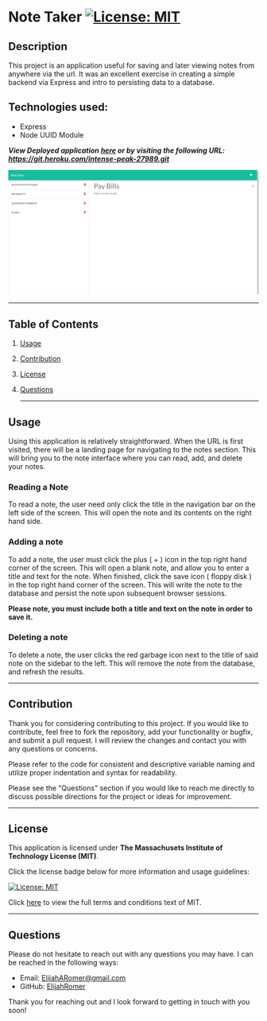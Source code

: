 # Note Taker [![License: MIT](https://img.shields.io/badge/License-MIT-yellow.svg 'Click for more information on the Massachusets Institute of Technology License (MIT)')](https://opensource.org/licenses/MIT)

## Description

This project is an application useful for saving and later viewing notes from anywhere via the url. It was an excellent exercise in creating a simple backend via Express and intro to persisting data to a database.

## Technologies used:

- Express
- Node UUID Module

**_View Deployed application [here](https://git.heroku.com/intense-peak-27989.git 'Visit Note Taker Application') or by visiting the following URL: https://git.heroku.com/intense-peak-27989.git_**

![Screenshot ](images/screenshot.jpg 'Screenshot!')

---

## Table of Contents

1. [Usage](#usage)
1. [Contribution](#contribution)
1. [License](#license)
1. [Questions](#questions)

   ***

## Usage

Using this application is relatively straightforward. When the URL is first visited, there will be a landing page for navigating to the notes section. This will bring you to the note interface where you can read, add, and delete your notes.

### Reading a Note

To read a note, the user need only click the title in the navigation bar on the left side of the screen. This will open the note and its contents on the right hand side.

### Adding a note

To add a note, the user must click the plus ( + ) icon in the top right hand corner of the screen. This will open a blank note, and allow you to enter a title and text for the note. When finished, click the save icon ( floppy disk ) in the top right hand corner of the screen. This will write the note to the database and persist the note upon subsequent browser sessions.

**Please note, you must include both a title and text on the note in order to save it.**

### Deleting a note

To delete a note, the user clicks the red garbage icon next to the title of said note on the sidebar to the left. This will remove the note from the database, and refresh the results.

---

## Contribution

Thank you for considering contributing to this project. If you would like to contribute, feel free to fork the repository, add your functionality or bugfix, and submit a pull request. I will review the changes and contact you with any questions or concerns.

Please refer to the code for consistent and descriptive variable naming and utilize proper indentation and syntax for readability.

Please see the "Questions" section if you would like to reach me directly to discuss possible directions for the project or ideas for improvement.

---

## License

This application is licensed under **The Massachusets Institute of Technology License (MIT)**.

Click the license badge below for more information and usage guidelines:

[![License: MIT](https://img.shields.io/badge/License-MIT-yellow.svg 'Click for more information on the Massachusets Institute of Technology License (MIT)')](https://opensource.org/licenses/MIT)

Click [here](https://www.mit.edu/~amini/LICENSE.md 'MIT Full Terms and Conditions') to view the full terms and conditions text of MIT.

---

## Questions

Please do not hesitate to reach out with any questions you may have. I can be reached in the following ways:

- Email: [ElijahARomer@gmail.com](mailto:ElijahARomer@gmail.com)
- GitHub: [ElijahRomer](http://www.github.com/ElijahRomer)

Thank you for reaching out and I look forward to getting in touch with you soon!
